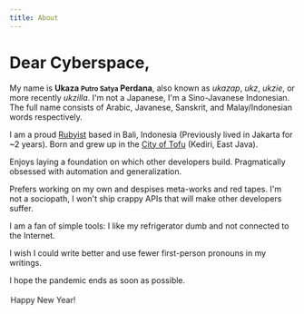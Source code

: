 ```yaml
---
title: About
---
```


# Dear Cyberspace,

My name is __Ukaza <small>Putro Satya</small> Perdana__, also known as *ukazap*, *ukz*, *ukzie*, or more recently *ukzilla*. I'm not a Japanese, I'm a Sino-Javanese Indonesian. The full name consists of Arabic, Javanese, Sanskrit, and Malay/Indonesian words respectively.

I am a proud [Rubyist](https://www.ruby-lang.org/) based in Bali, Indonesia (Previously lived in Jakarta for ~2 years). Born and grew up in the [City of Tofu](https://www.thejakartapost.com/life/2017/02/21/kediris-bah-kacung-tofu-tradition-matters.html) (Kediri, East Java).

Enjoys laying a foundation on which other developers build. Pragmatically obsessed with automation and generalization.

Prefers working on my own and despises meta-works and red tapes. I'm not a sociopath, I won't ship crappy APIs that will make other developers suffer.

I am a fan of simple tools: I like my refrigerator dumb and not connected to the Internet.

I wish I could write better and use fewer first-person pronouns in my writings.

I hope the pandemic ends as soon as possible.

<marquee direction="down" width="120" height="30" behavior="alternate">
  <marquee behavior="alternate">
    Happy New Year!
  </marquee>
</marquee>
